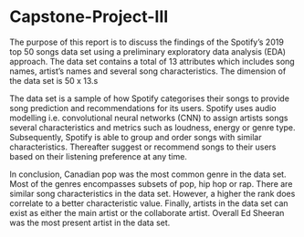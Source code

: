 # Capstone-Project-III

The purpose of this report is to discuss the findings of the Spotify’s 2019 top 50 songs data set using a preliminary exploratory data analysis (EDA) approach. The data set contains a total of 13 attributes which includes song names, artist’s names and several song characteristics. The dimension of the data set is 50 x 13.s 

The data set is a sample of how Spotify categorises their songs to provide song prediction and recommendations for its users. Spotify uses audio modelling i.e. convolutional neural networks (CNN) to assign artists songs several characteristics and metrics such as loudness, energy or genre type. Subsequently, Spotify is able to group and order songs with similar characteristics. Thereafter suggest or recommend songs to their users based on their listening preference at any time.  

In conclusion, Canadian pop was the most common genre in the data set. Most of the genres encompasses subsets of pop, hip hop or rap. There are similar song characteristics in the data set. However, a higher the rank does correlate to a better characteristic value. Finally, artists in the data set can exist as either the main artist or the collaborate artist. Overall Ed Sheeran was the most present artist in the data set. 

